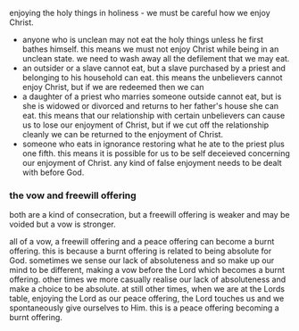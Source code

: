 enjoying the holy things in holiness - we must be careful how we enjoy Christ.

- anyone who is unclean may not eat the holy things unless he first bathes himself. this means we must not enjoy Christ while being in an unclean state. we need to wash away all the defilement that we may eat.
- an outsider or a slave cannot eat, but a slave purchased by a priest and belonging to his household can eat. this means the unbelievers cannot enjoy Christ, but if we are redeemed then we can
- a daughter of a priest who marries someone outside cannot eat, but is she is widowed or divorced and returns to her father's house she can eat. this means that our relationship with certain unbelievers can cause us to lose our enjoyment of Christ, but if we cut off the relationship cleanly we can be returned to the enjoyment of Christ.
- someone who eats in ignorance restoring what he ate to the priest plus one fifth. this means it is possible for us to be self deceieved concerning our enjoyment of Christ. any kind of false enjoyment needs to be dealt with before God.

### the vow and freewill offering

both are a kind of consecration, but a freewill offering is weaker and may be voided but a vow is stronger.

all of a vow, a freewill offering and a peace offering can become a burnt offering. this is because a burnt offering is related to being absolute for God. sometimes we sense our lack of absoluteness and so make up our mind to be different, making a vow before the Lord which becomes a burnt offering. other times we more casually realise our lack of absoluteness and make a choice to be absolute. at still other times, when we are at the Lords table, enjoying the Lord as our peace offering, the Lord touches us and we spontaneously give ourselves to Him. this is a peace offering becoming a burnt offering.
